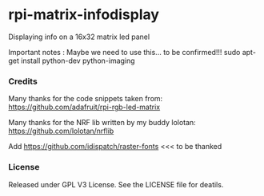 # rpi-matrix-infodisplay
Displaying info on a 16x32 matrix led panel


Important notes : 
Maybe we need to use this... to be confirmed!!!
sudo apt-get install python-dev python-imaging


### Credits

Many thanks for the code snippets taken from:  https://github.com/adafruit/rpi-rgb-led-matrix

Many thanks for the NRF lib written by my buddy lolotan:  https://github.com/lolotan/nrflib

Add https://github.com/idispatch/raster-fonts <<< to be thanked

### License

Released under GPL V3 License. See the LICENSE file for deatils.
